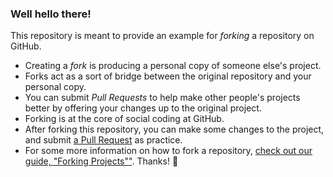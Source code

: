 ### Well hello there!

This repository is meant to provide an example for *forking* a repository on GitHub.

- Creating a *fork* is producing a personal copy of someone else's project. 
- Forks act as a sort of bridge between the original repository and your personal copy. 
- You can submit *Pull Requests* to help make other people's projects better by offering your changes up to the original project. 
- Forking is at the core of social coding at GitHub.
- After forking this repository, you can make some changes to the project, and submit [a Pull Request](https://github.com/octocat/Spoon-Knife/pulls) as practice.
- For some more information on how to fork a repository, [check out our guide, "Forking Projects""](http://guides.github.com/overviews/forking/). Thanks! :sparkling_heart:
